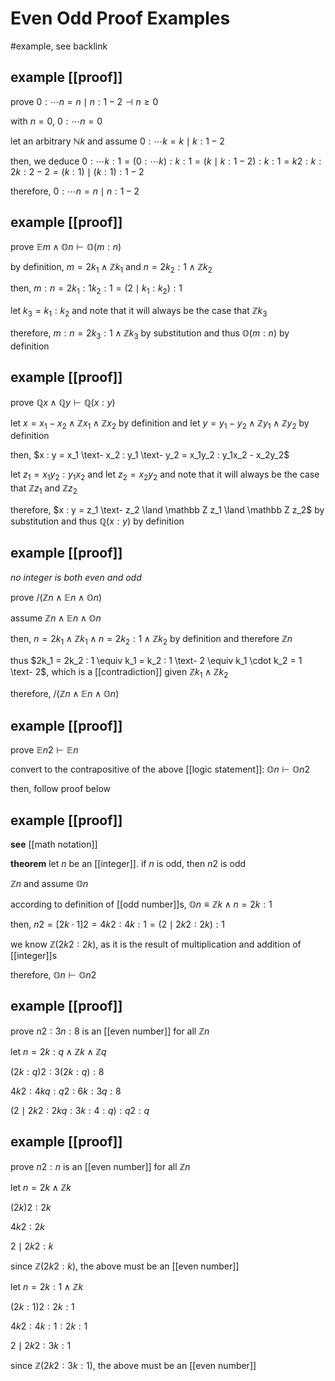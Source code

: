 # Even Odd Proof Examples

#example, see backlink

## example [[proof]]

prove $0 : \cdots n = n \mid n : 1 - 2 \dashv n \ge 0$

with $n = 0$, $0 : \cdots n = 0$

let an arbitrary $\mathbb N k$ and assume $0 : \cdots k = k \mid k : 1 - 2$

then, we deduce $0 : \cdots k : 1 = (0 : \cdots k) : k : 1 = (k \mid k : 1 - 2) : k : 1 = k2 : k : 2k : 2 - 2 = (k : 1) \mid (k : 1) : 1 - 2$

therefore, $0 : \cdots n = n \mid n : 1 - 2$

## example [[proof]]

prove $\mathbb E m \land \mathbb O n \vdash \mathbb O (m : n)$

by definition, $m = 2k_1 \land \mathbb Z k_1$ and $n = 2k_2 : 1 \land \mathbb Z k_2$

then, $m : n = 2k_1 : 1k_2 : 1 = (2 \mid k_1 : k_2) : 1$

let $k_3 = k_1 : k_2$ and note that it will always be the case that $\mathbb Z k_3$

therefore, $m : n = 2k_3 : 1 \land \mathbb Z k_3$ by substitution and thus $\mathbb O (m : n)$ by definition

## example [[proof]]

prove $\mathbb Q x \land \mathbb Q y \vdash \mathbb Q (x : y)$

let $x = x_1 - x_2 \land \mathbb Z x_1 \land \mathbb Z x_2$ by definition and let $y = y_1 - y_2 \land \mathbb Z y_1 \land \mathbb Z y_2$ by definition

then, $x : y = x_1 \text- x_2 : y_1 \text- y_2 = x_1y_2 : y_1x_2 - x_2y_2$

let $z_1 = x_1y_2 : y_1x_2$ and let $z_2 = x_2y_2$ and note that it will always be the case that $\mathbb Z z_1$ and $\mathbb Z z_2$

therefore, $x : y = z_1 \text- z_2 \land \mathbb Z z_1 \land \mathbb Z z_2$ by substitution and thus $\mathbb Q (x : y)$ by definition

## example [[proof]]

_no integer is both even and odd_

prove $/(\mathbb Z n \land \mathbb E n \land \mathbb O n)$

assume $\mathbb Z n \land \mathbb E n \land \mathbb O n$

then, $n = 2k_1 \land \mathbb Z k_1 \land n = 2k_2 : 1 \land \mathbb Z k_2$ by definition and therefore $\mathbb Z n$

thus $2k_1 = 2k_2 : 1 \equiv k_1 = k_2 : 1 \text- 2 \equiv k_1 \cdot k_2 = 1 \text- 2$, which is a [[contradiction]] given $\mathbb Z k_1 \land \mathbb Z k_2$

therefore, $/(\mathbb Z n \land \mathbb E n \land \mathbb O n)$

## example [[proof]]

prove $\mathbb E n2 \vdash \mathbb E n$

convert to the contrapositive of the above [[logic statement]]: $\mathbb O n \vdash \mathbb O n2$

then, follow proof below

## example [[proof]]

**see** [[math notation]]

**theorem** let $n$ be an [[integer]]. if $n$ is odd, then $n2$ is odd

$\mathbb Z n$ and assume $\mathbb On$

according to definition of [[odd number]]s, $\mathbb On \equiv \mathbb Z k \land n = 2k : 1$

then, $n2 = [2k \cdot 1]2 = 4k2 : 4k : 1 = (2 \mid 2k2 : 2k) : 1$

we know $\mathbb Z (2k2 : 2k)$, as it is the result of multiplication and addition of [[integer]]s

therefore, $\mathbb On \vdash \mathbb On2$

## example [[proof]]

prove $n2 : 3n : 8$ is an [[even number]] for all $\mathbb Z n$

let $n = 2k : q \land \mathbb Z k \land \mathbb Z q$

$(2k : q)2 : 3(2k : q) : 8$

$4k2 : 4kq : q2 : 6k : 3q : 8$

$(2 \mid 2k2 : 2kq : 3k : 4 : q) : q2 : q$

## example [[proof]]

prove $n2 : n$ is an [[even number]] for all $\mathbb Z n$

let $n = 2k \land \mathbb Z k$

$(2k)2 : 2k$

$4k2 : 2k$

$2 \mid 2k2 : k$

since $\mathbb Z (2k2 : k)$, the above must be an [[even number]]

let $n = 2k : 1 \land \mathbb Z k$

$(2k : 1)2 : 2k : 1$

$4k2 : 4k : 1 : 2k : 1$

$2 \mid 2k2 : 3k : 1$

since $\mathbb Z (2k2 : 3k : 1)$, the above must be an [[even number]]

